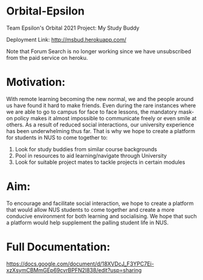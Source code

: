 # Orbital-Epsilon
Team Epsilon's Orbital 2021 Project: My Study Buddy 

Deployment Link: http://msbud.herokuapp.com/

Note that Forum Search is no longer working since we have unsubscribed from the paid service on heroku.

# Motivation:
With remote learning becoming the new normal, we and the people around us have found it hard to make friends. Even during the rare instances where we are able to go to campus for face to face lessons, the mandatory mask-on policy makes it almost impossible to communicate freely or even smile at others. As a result of reduced social interactions, our university experience has been underwhelming thus far. That is why we hope to create a platform for students in NUS to come together to:

1. Look for study buddies from similar course backgrounds
2. Pool in resources to aid learning/navigate through University
3. Look for suitable project mates to tackle projects in certain modules


# Aim:
To encourage and facilitate social interaction, we hope to create a platform that would allow NUS students to come together and create a more conducive environment for both learning and socialising. We hope that such a platform would help supplement the palling student life in NUS.

# Full Documentation: 
https://docs.google.com/document/d/18XVDcJ_F3YPC7Ei-xzXsymCBMmGEp69cvrBPFN2l838/edit?usp=sharing
